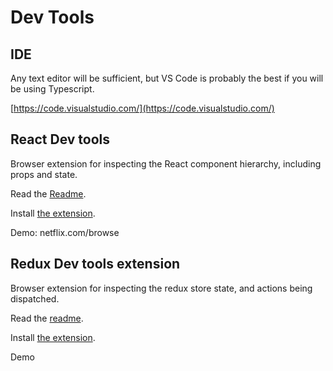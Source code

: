 Dev Tools
=========

IDE
---

Any text editor will be sufficient, but VS Code is probably the best if you will be using Typescript. 

[https://code.visualstudio.com/](https://code.visualstudio.com/)

React Dev tools
---------------

Browser extension for inspecting the React component hierarchy, including props and state. 

Read the [Readme](https://github.com/facebook/react-devtools). 

Install [the extension](https://chrome.google.com/webstore/detail/react-developer-tools/fmkadmapgofadopljbjfkapdkoienihi?hl=en).

Demo: netflix.com/browse

Redux Dev tools extension
--------------

Browser extension for inspecting the redux store state, and actions being dispatched. 

Read the [readme](https://github.com/zalmoxisus/redux-devtools-extension). 

Install [the extension](https://chrome.google.com/webstore/detail/redux-devtools/lmhkpmbekcpmknklioeibfkpmmfibljd). 

Demo